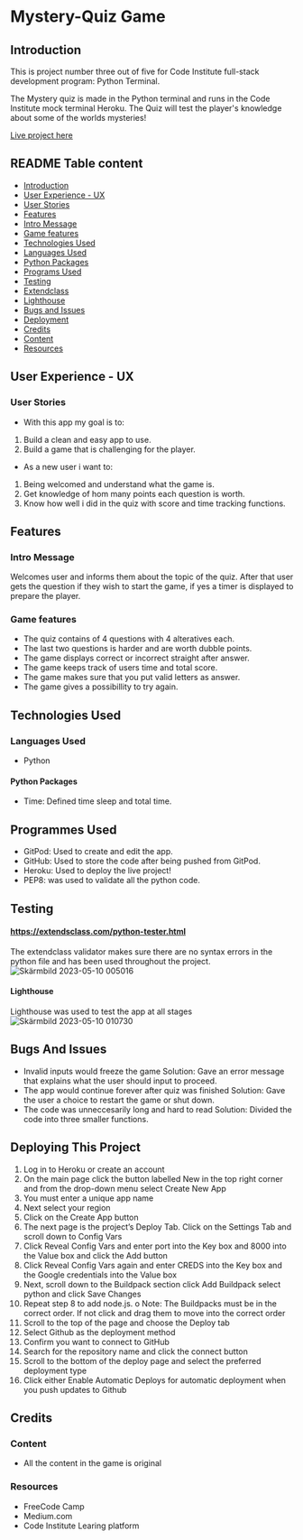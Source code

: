 # Mystery-Quiz Game
## Introduction
This is project number three out of five for Code Institute full-stack development program: Python Terminal.

The Mystery quiz is made in the Python terminal and runs in the Code Institute mock terminal Heroku. 
The Quiz will test the player's knowledge about some of the worlds mysteries!

[Live project here](https://quiz-python.herokuapp.com/)

## README Table content
* [Introduction](#introduction)
* [User Experience - UX](#user-experience-ux)
* [User Stories](#user-stories)
* [Features](#features)
* [Intro Message](#intro-message)
* [Game features](#game-features)
* [Technologies Used](#technologies-used)
* [Languages Used](#languages-used)
* [Python Packages](#python-packages)
* [Programs Used](#programs-used)
* [Testing](#testing)
* [Extendclass](#extendclass)
* [Lighthouse](#lighthouse)
* [Bugs and Issues](#bugs-and-issues)
* [Deployment](#deployment)
* [Credits](#credits)
* [Content](#content)
* [Resources](#resources)




## User Experience - UX

### User Stories
* With this app my goal is to:

1. Build a clean and easy app to use.
2. Build a game that is challenging for the player.

* As a new user i want to:

1. Being welcomed and understand what the game is.
2. Get knowledge of hom many points each question is worth.
3. Know how well i did in the quiz with score and time tracking functions.

## Features

### Intro Message
Welcomes user and informs them about the topic of the quiz.
After that user gets the question if they wish to start the game, if yes a timer is displayed to prepare the player.

### Game features 
* The quiz contains of 4 questions with 4 alteratives each.
* The last two questions is harder and are worth dubble points.
* The game displays correct or incorrect straight after answer.
* The game keeps track of users time and total score.
* The game makes sure that you put valid letters as answer.
* The game gives a possibillity to try again.

## Technologies Used 
### Languages Used
* Python

#### Python Packages 
* Time: Defined time sleep and total time.

## Programmes Used
* GitPod: Used to create and edit the app.
* GitHub: Used to store the code after being pushed from GitPod.
* Heroku: Used to deploy the live project!
* PEP8: was used to validate all the python code.

## Testing
#### https://extendsclass.com/python-tester.html
The extendclass validator makes sure there are no syntax errors in the python file and has been used throughout the project.
![Skärmbild 2023-05-10 005016](https://github.com/Apollon999/Quiz-game/assets/118939854/3e25e563-95b5-4e27-a80f-cfe18f264347)
#### Lighthouse
Lighthouse was used to test the app at all stages
![Skärmbild 2023-05-10 010730](https://github.com/Apollon999/Quiz-game/assets/118939854/bc9854b6-9299-4700-9b21-00645f3c6d8f)

## Bugs And Issues
* Invalid inputs would freeze the game
Solution: Gave an error message that explains what the user should input to proceed.
* The app would continue forever after quiz was finished
Solution: Gave the user a choice to restart the game or shut down.
* The code was unneccesarily long and hard to read
Solution: Divided the code into three smaller functions.

## Deploying This Project 
1. Log in to Heroku or create an account
2. On the main page click the button labelled New in the top right corner and from the drop-down menu select Create New App
3. You must enter a unique app name
4. Next select your region
5. Click on the Create App button
6. The next page is the project’s Deploy Tab. Click on the Settings Tab and scroll down to Config Vars
7. Click Reveal Config Vars and enter port into the Key box and 8000 into the Value box and click the Add button
8. Click Reveal Config Vars again and enter CREDS into the Key box and the Google credentials into the Value box
9. Next, scroll down to the Buildpack section click Add Buildpack select python and click Save Changes
10. Repeat step 8 to add node.js. o Note: The Buildpacks must be in the correct order. If not click and drag them to move into the correct order
11. Scroll to the top of the page and choose the Deploy tab
12. Select Github as the deployment method
13. Confirm you want to connect to GitHub
14. Search for the repository name and click the connect button
15. Scroll to the bottom of the deploy page and select the preferred deployment type
16. Click either Enable Automatic Deploys for automatic deployment when you push updates to Github

## Credits
### Content
* All the content in the game is original

### Resources 
* FreeCode Camp
* Medium.com
* Code Institute Learing platform


